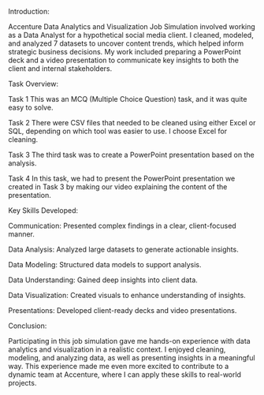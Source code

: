 Introduction:

 Accenture Data Analytics and Visualization Job Simulation involved working as a Data Analyst for a hypothetical social media client. I cleaned, modeled, and analyzed 7 datasets to uncover content trends, which helped inform strategic business decisions. My work included preparing a PowerPoint deck and a video presentation to communicate key insights to both the client and internal stakeholders.

 Task Overview:

 Task 1 This was an MCQ (Multiple Choice Question) task, and it was quite easy to solve.

 Task 2 There were CSV files that needed to be cleaned using either Excel or SQL, depending on which tool was easier to use. I choose Excel for cleaning.

Task 3 The third task was to create a PowerPoint presentation based on the analysis.

Task 4 In this task, we had to present the PowerPoint presentation we created in Task 3 by making our video explaining the content of the presentation.


Key Skills Developed:

Communication: Presented complex findings in a clear, client-focused manner.

Data Analysis: Analyzed large datasets to generate actionable insights.

Data Modeling: Structured data models to support analysis.

Data Understanding: Gained deep insights into client data.

Data Visualization: Created visuals to enhance understanding of insights.

Presentations: Developed client-ready decks and video presentations.


Conclusion:

 Participating in this job simulation gave me hands-on experience with data analytics and visualization in a realistic context. I enjoyed cleaning, modeling, and analyzing data, as well as presenting insights in a meaningful way. This experience made me even more excited to contribute to a dynamic team at Accenture, where I can apply these skills to real-world projects.
